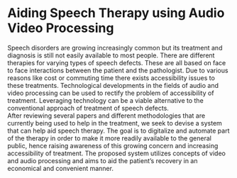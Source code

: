 # Aiding Speech Therapy using Audio Video Processing
Speech disorders are growing increasingly common but its treatment and diagnosis is still not easily available to most people. There are different therapies for varying types of speech defects. These are all based on face to face interactions between the patient and the pathologist. Due to various reasons like cost or commuting time there exists accessibility issues to these treatments.  Technological developments in the fields of audio and video processing can be used to rectify the problem of accessibility of treatment. Leveraging technology can be a viable alternative to the conventional approach of treatment of speech defects.
<br />After reviewing several papers and different methodologies that are currently being used to help in the treatment, we seek to devise a system that can help aid speech therapy. The goal is to digitalize and automate part of the therapy in order to make it more readily available to the general public, hence raising awareness of this growing concern and increasing accessibility of treatment. The proposed system utilizes concepts of video and audio processing and aims to aid the patient’s recovery in an economical and convenient manner.
